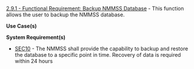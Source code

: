 
<a href="https://dev.azure.com/Link-Technologies/NMMSS%20Requirements/_workitems/edit/335/" target="_blank">2.9.1 - Functional Requirement: Backup NMMSS Database</a> - This function allows the user to backup the NMMSS database.

**Use Case(s)**

**System Requirement(s)**

-  <a href="https://dev.azure.com/Link-Technologies/NMMSS%20Requirements/_workitems/edit/107/" target="_blank">SEC10</a> - The NMMSS shall provide the capability to backup and restore the database to a specific point in time. Recovery of data is required within 24 hours